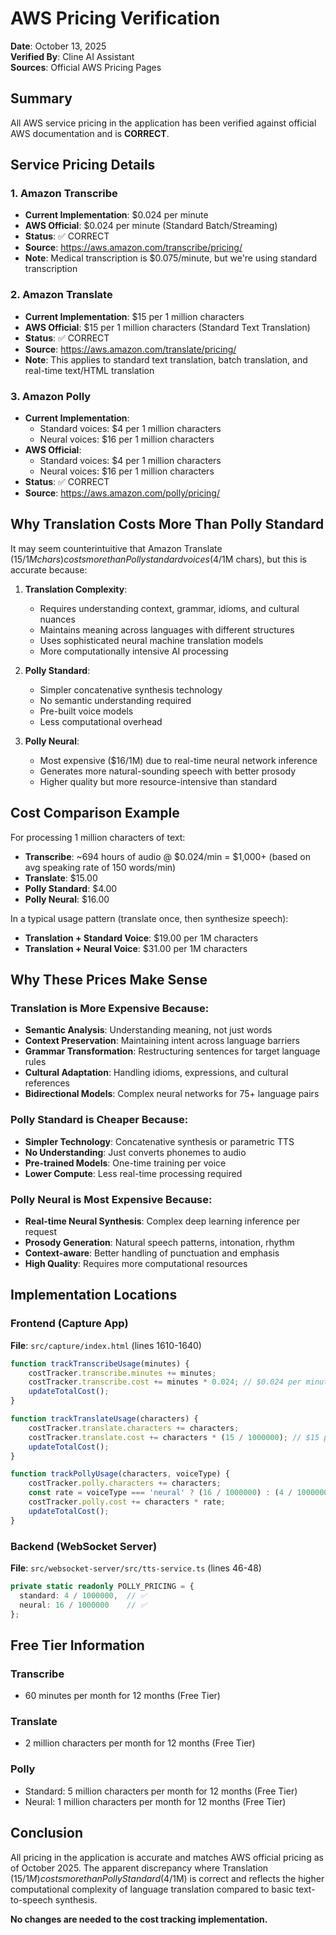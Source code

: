 # AWS Pricing Verification

**Date**: October 13, 2025  
**Verified By**: Cline AI Assistant  
**Sources**: Official AWS Pricing Pages

## Summary

All AWS service pricing in the application has been verified against official AWS documentation and is **CORRECT**.

## Service Pricing Details

### 1. Amazon Transcribe
- **Current Implementation**: $0.024 per minute
- **AWS Official**: $0.024 per minute (Standard Batch/Streaming)
- **Status**: ✅ CORRECT
- **Source**: https://aws.amazon.com/transcribe/pricing/
- **Note**: Medical transcription is $0.075/minute, but we're using standard transcription

### 2. Amazon Translate
- **Current Implementation**: $15 per 1 million characters
- **AWS Official**: $15 per 1 million characters (Standard Text Translation)
- **Status**: ✅ CORRECT
- **Source**: https://aws.amazon.com/translate/pricing/
- **Note**: This applies to standard text translation, batch translation, and real-time text/HTML translation

### 3. Amazon Polly
- **Current Implementation**: 
  - Standard voices: $4 per 1 million characters
  - Neural voices: $16 per 1 million characters
- **AWS Official**: 
  - Standard voices: $4 per 1 million characters
  - Neural voices: $16 per 1 million characters
- **Status**: ✅ CORRECT
- **Source**: https://aws.amazon.com/polly/pricing/

## Why Translation Costs More Than Polly Standard

It may seem counterintuitive that Amazon Translate ($15/1M chars) costs more than Polly standard voices ($4/1M chars), but this is accurate because:

1. **Translation Complexity**: 
   - Requires understanding context, grammar, idioms, and cultural nuances
   - Maintains meaning across languages with different structures
   - Uses sophisticated neural machine translation models
   - More computationally intensive AI processing

2. **Polly Standard**:
   - Simpler concatenative synthesis technology
   - No semantic understanding required
   - Pre-built voice models
   - Less computational overhead

3. **Polly Neural**:
   - Most expensive ($16/1M) due to real-time neural network inference
   - Generates more natural-sounding speech with better prosody
   - Higher quality but more resource-intensive than standard

## Cost Comparison Example

For processing 1 million characters of text:
- **Transcribe**: ~694 hours of audio @ $0.024/min = $1,000+ (based on avg speaking rate of 150 words/min)
- **Translate**: $15.00
- **Polly Standard**: $4.00
- **Polly Neural**: $16.00

In a typical usage pattern (translate once, then synthesize speech):
- **Translation + Standard Voice**: $19.00 per 1M characters
- **Translation + Neural Voice**: $31.00 per 1M characters

## Why These Prices Make Sense

### Translation is More Expensive Because:
- **Semantic Analysis**: Understanding meaning, not just words
- **Context Preservation**: Maintaining intent across language barriers
- **Grammar Transformation**: Restructuring sentences for target language rules
- **Cultural Adaptation**: Handling idioms, expressions, and cultural references
- **Bidirectional Models**: Complex neural networks for 75+ language pairs

### Polly Standard is Cheaper Because:
- **Simpler Technology**: Concatenative synthesis or parametric TTS
- **No Understanding**: Just converts phonemes to audio
- **Pre-trained Models**: One-time training per voice
- **Lower Compute**: Less real-time processing required

### Polly Neural is Most Expensive Because:
- **Real-time Neural Synthesis**: Complex deep learning inference per request
- **Prosody Generation**: Natural speech patterns, intonation, rhythm
- **Context-aware**: Better handling of punctuation and emphasis
- **High Quality**: Requires more computational resources

## Implementation Locations

### Frontend (Capture App)
**File**: `src/capture/index.html` (lines 1610-1640)
```javascript
function trackTranscribeUsage(minutes) {
    costTracker.transcribe.minutes += minutes;
    costTracker.transcribe.cost += minutes * 0.024; // $0.024 per minute ✅
    updateTotalCost();
}

function trackTranslateUsage(characters) {
    costTracker.translate.characters += characters;
    costTracker.translate.cost += characters * (15 / 1000000); // $15 per 1M characters ✅
    updateTotalCost();
}

function trackPollyUsage(characters, voiceType) {
    costTracker.polly.characters += characters;
    const rate = voiceType === 'neural' ? (16 / 1000000) : (4 / 1000000); // ✅
    costTracker.polly.cost += characters * rate;
    updateTotalCost();
}
```

### Backend (WebSocket Server)
**File**: `src/websocket-server/src/tts-service.ts` (lines 46-48)
```typescript
private static readonly POLLY_PRICING = {
  standard: 4 / 1000000,  // ✅
  neural: 16 / 1000000    // ✅
};
```

## Free Tier Information

### Transcribe
- 60 minutes per month for 12 months (Free Tier)

### Translate
- 2 million characters per month for 12 months (Free Tier)

### Polly
- Standard: 5 million characters per month for 12 months (Free Tier)
- Neural: 1 million characters per month for 12 months (Free Tier)

## Conclusion

All pricing in the application is accurate and matches AWS official pricing as of October 2025. The apparent discrepancy where Translation ($15/1M) costs more than Polly Standard ($4/1M) is correct and reflects the higher computational complexity of language translation compared to basic text-to-speech synthesis.

**No changes are needed to the cost tracking implementation.**

